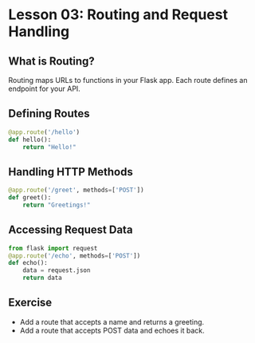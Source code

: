 # Lesson 03: Routing and Request Handling

## What is Routing?
Routing maps URLs to functions in your Flask app. Each route defines an endpoint for your API.

## Defining Routes
```python
@app.route('/hello')
def hello():
    return "Hello!"
```

## Handling HTTP Methods
```python
@app.route('/greet', methods=['POST'])
def greet():
    return "Greetings!"
```

## Accessing Request Data
```python
from flask import request
@app.route('/echo', methods=['POST'])
def echo():
    data = request.json
    return data
```

## Exercise
- Add a route that accepts a name and returns a greeting.
- Add a route that accepts POST data and echoes it back.
